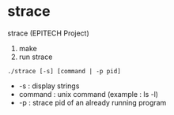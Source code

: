 # strace
strace (EPITECH Project)

1. make
2. run strace
```
./strace [-s] [command | -p pid]
```
* -s : display strings
* command : unix command (example : ls -l)
* -p : strace pid of an already running program
